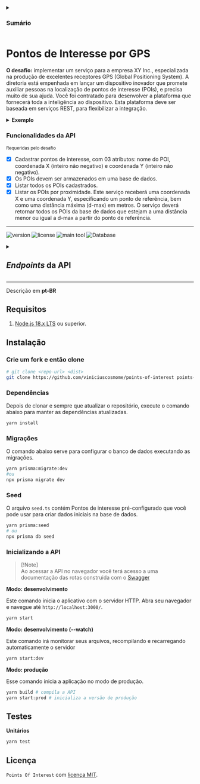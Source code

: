 <details>
<summary><h3>Sumário</h3></summary>

1. Sobre o desafio
    - [Descrição](#pontos-de-interesse-por-gps)
    - [Funcionalidades](#funcionalidades-da-api)
1. _Endpoints_ da API
    - [Pegar todos pontos](#pegar-todos-os-pontos)
    - [Pegar pontos por proximidade](#pegar-pontos-por-proximidade)
    - [Criar ponto de interesse](#criar-ponto-de-interesse)
    - [Deletar pontos de interesse](#deletar-pontos-de-interesse)
1. Baixar e executar
    - [Requisitos](#requisitos)
    - [Clone o projeto](#crie-um-fork-e-então-clone)
    - [Dependências](#dependências)
    - [Migrações](#migrações)
    - [Seed](#seed)
    - [Iniciando a aplicação](#inicializando-a-api)
1. Testes
    - [Testes unitários](#testes)
1. [LICENÇA](#licença)

</details>

# Pontos de Interesse por GPS

**O desafio:** implementar um serviço para a empresa XY Inc., especializada na produção de excelentes receptores
GPS (Global Positioning System).
A diretoria está empenhada em lançar um dispositivo inovador que promete auxiliar pessoas na localização de pontos de
interesse (POIs), e precisa muito de sua ajuda.
Você foi contratado para desenvolver a plataforma que fornecerá toda a inteligência ao dispositivo. Esta plataforma deve
ser baseada em serviços REST, para flexibilizar a integração.

<details>
<summary><strong>Exemplo</strong></summary>

---

Considere a seguinte base de dados de POIs:

- 'Lanchonete' (x=27, y=12)
- 'Posto' (x=31, y=18)
- 'Joalheria' (x=15, y=12)
- 'Floricultura' (x=19, y=21)
- 'Pub' (x=12, y=8)
- 'Supermercado' (x=23, y=6)
- 'Churrascaria' (x=28, y=2)

Dado o ponto de referência (x=20, y=10) indicado pelo receptor GPS, e uma distância máxima de 10 metros, o serviço deve
retornar os seguintes POIs:

- Lanchonete
- Joalheria
- Pub
- Supermercado

</details>

### Funcionalidades da API
<sup>Requeridas pelo desafio</sup>

- [x] Cadastrar pontos de interesse, com 03 atributos: nome do POI, coordenada X (inteiro não negativo) e coordenada Y (inteiro não negativo).
- [x] Os POIs devem ser armazenados em uma base de dados.
- [x] Listar todos os POIs cadastrados.
- [x] Listar os POIs por proximidade. Este serviço receberá uma coordenada X e uma coordenada Y, especificando um ponto de referência, bem como uma  distância máxima (d-max) em metros. O serviço deverá retornar todos os POIs da base de dados que estejam a uma distância menor ou igual a d-max a partir do ponto de referência.

</details>

---

![version](https://img.shields.io/github/package-json/v/viniciuscosmome/points-of-interest?style=flat-square&labelColor=f2f2f2&color=white)
![license](https://img.shields.io/github/license/viniciuscosmome/points-of-interest?style=flat-square&labelColor=f2f2f2&color=white)
![main tool](https://img.shields.io/badge/Nest_JS-f2f2f2?logo=nestjs&logoColor=db1737&style=flat-square)
![Database](https://img.shields.io/badge/SQLite-3684e3?logo=sqlite&logoColor=f2f2f2&style=flat-square)

<details>
<summary><h2><em>Endpoints</em> da API</h2></summary>

### Pegar todos os pontos

Request

```yml
path: /points
method: GET
```

Response

```yml
status: 200
body: Array<{ id, name, xCoord, yCoord }>
```

### Pegar pontos por proximidade

Request

- ` distance `: Número positivo
- ` xCoord `: Número positivo
- ` yCoord `: Número positivo

```yml
path: /points/search
query: ?distance=10&xCoord=20&yCoord=10
method: GET
```

Response

```yml
status: 200
body: Array<{
  id: string,
  name: string,
  xCoord: number,
  yCoord: number
}>
```

### Criar ponto de interesse

Request

- ` name `: Texto
- ` xCoord `: Número inteiro positivo
- ` yCoord `: Número inteiro positivo

```yml
path: /points
method: POST
header: {
  "Cotent-Type": "application/json"
}
body: {
  name: string,
  xCoord: number,
  yCoord: number
}
```

Response

```yml
status: 201
body: {
  message: string
}
```

### Deletar pontos de interesse

Request

```yml
path: /points
method: DELETE
body: {
  ids: Array<string>
}
```

Response

```yml
status: 200
body: {
  message: string
}
```

</details>

---

Descrição em <strong>pt-BR</strong>

## Requisitos
1. [Node.js 18.x LTS](https://nodejs.org/en) ou superior.

## Instalação

### Crie um fork e então clone

```bash
# git clone <repo-url> <dist>
git clone https://github.com/viniciuscosmome/points-of-interest points-of-interest
```

### Dependências

Depois de clonar e sempre que atualizar o repositório, execute o comando abaixo para manter as dependências atualizadas.

```bash
yarn install
```

### Migrações

O comando abaixo serve para configurar o banco de dados executando as migrações.

```bash
yarn prisma:migrate:dev
#ou
npx prisma migrate dev
```

### Seed

O arquivo `seed.ts` contém Pontos de interesse pré-configurado que você pode usar para criar dados iniciais na base de dados.

```bash
yarn prisma:seed
# ou
npx prisma db seed
```

### Inicializando a API

> [!Note]\
> Ao acessar a API no navegador você terá acesso a uma documentação das rotas construida com o [Swagger](https://docs.nestjs.com/openapi/introduction)

**Modo: desenvolvimento**

Este comando inicia o aplicativo com o servidor HTTP. Abra seu navegador e navegue até ` http://localhost:3000/ `.

```bash
yarn start
```

**Modo: desenvolvimento (--watch)**

Este comando irá monitorar seus arquivos, recompilando e recarregando automaticamente o servidor

```bash
yarn start:dev
```

**Modo: produção**

Esse comando inicia a aplicação no modo de produção.

```bash
yarn build # compila a API
yarn start:prod # inicializa a versão de produção
```

## Testes

**Unitários**
```bash
yarn test
```

## Licença

` Points Of Interest ` com [licença MIT](LICENSE).
